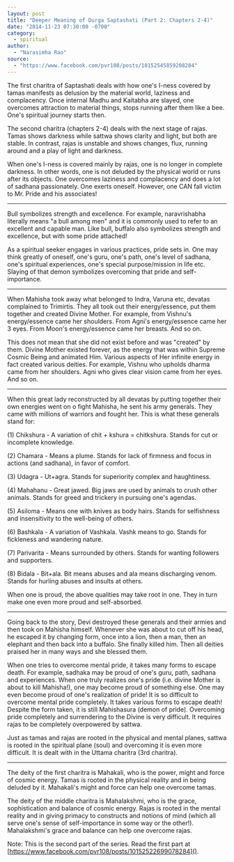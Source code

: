 ```yaml
---
layout: post
title: "Deeper Meaning of Durga Saptashati (Part 2: Chapters 2-4)"
date: "2014-11-23 07:30:00 -0700"
category:
  - spiritual
author:
  - "Narasimha Rao"
source:
  - "https://www.facebook.com/pvr108/posts/10152545859208284"
---
```


The first charitra of Saptashati deals with how one's I-ness covered by tamas manifests as delusion by the material world, laziness and complacency. Once internal Madhu and Kaitabha are slayed, one overcomes attraction to material things, stops running after them like a bee. One's spiritual journey starts then.

The second charitra (chapters 2-4) deals with the next stage of rajas. Tamas shows darkness while sattwa shows clarity and light, but both are stable. In contrast, rajas is unstable and shows changes, flux, running around and a play of light and darkness.

When one's I-ness is covered mainly by rajas, one is no longer in complete darkness. In other words, one is not deluded by the physical world or runs after its objects. One overcomes laziness and complacency and does a lot of sadhana passionately. One exerts oneself. However, one CAN fall victim to Mr. Pride and his associates!

* * *

Bull symbolizes strength and excellence. For example, naravrishabha literally means "a bull among men" and it is commonly used to refer to an excellent and capable man. Like bull, buffalo also symbolizes strength and excellence, but with some pride attached!

As a spiritual seeker engages in various practices, pride sets in. One may think greatly of oneself, one's guru, one's path, one's level of sadhana, one's spiritual experiences, one's special purpose/mission in life etc. Slaying of that demon symbolizes overcoming that pride and self-importance.

* * *

When Mahisha took away what belonged to Indra, Varuna etc, devatas complained to Trimirtis. They all took out their energy/essence, put them together and created Divine Mother. For example, from Vishnu's energy/essence came her shoulders. From Agni's energy/essence came her 3 eyes. From Moon's energy/essence came her breasts. And so on.

This does not mean that she did not exist before and was "created" by them. Divine Mother existed forever, as the energy that was within Supreme Cosmic Being and animated Him. Various aspects of Her infinite energy in fact created various deities. For example, Vishnu who upholds dharma came from her shoulders. Agni who gives clear vision came from her eyes. And so on.

* * *

When this great lady reconstructed by all devatas by putting together their own energies went on o fight Mahisha, he sent his army generals. They came with millions of warriors and fought her. This is what these generals stand for:

(1) Chikshura - A variation of chit + kshura = chitkshura. Stands for cut or incomplete knowledge.

(2) Chamara - Means a plume. Stands for lack of firmness and focus in actions (and sadhana), in favor of comfort.

(3) Udagra - Ut+agra. Stands for superiority complex and haughtiness.

(4) Mahahanu - Great jawed. Big jaws are used by animals to crush other animals. Stands for greed and trickery in pursuing one's agendas.

(5) Asiloma - Means one with knives as body hairs. Stands for selfishness and insensitivity to the well-being of others.

(6) Bashkala - A variation of Vashkala. Vashk means to go. Stands for fickleness and wandering nature.

(7) Parivarita - Means surrounded by others. Stands for wanting followers and supporters.

(8) Bidala - Bit+ala. Bit means abuses and ala means discharging venom. Stands for hurling abuses and insults at others.

When one is proud, the above qualities may take root in one. They in turn make one even more proud and self-absorbed.

* * *

Going back to the story, Devi destroyed these generals and their armies and then took on Mahisha himself. Whenever she was about to cut off his head, he escaped it by changing form, once into a lion, then a man, then an elephant and then back into a buffalo. She finally killed him. Then all deities praised her in many ways and she blessed them.

When one tries to overcome mental pride, it takes many forms to escape death. For example, sadhaka may be proud of one's guru, path, sadhana and experiences. When one truly realizes one's pride (i.e. divine Mother is about to kill Mahisha!), one may become proud of something else. One may even become proud of one's realization of pride! It is so difficult to overcome mental pride completely. It takes various forms to escape death! Despite the form taken, it is still Mahishasura (demon of pride). Overcoming pride completely and surrendering to the Divine is very difficult. It requires rajas to be completely overpowered by sattwa.

Just as tamas and rajas are rooted in the physical and mental planes, sattwa is rooted in the spiritual plane (soul) and overcoming it is even more difficult. It is dealt with in the Uttama charitra (3rd charitra).

* * *

The deity of the first charitra is Mahakali, who is the power, might and force of cosmic energy. Tamas is rooted in the physical reality and in being deluded by it. Mahakali's might and force can help one overcome tamas.

The deity of the middle charitra is Mahalakshmi, who is the grace, sophistication and balance of cosmic energy. Rajas is rooted in the mental reality and in giving primacy to constructs and notions of mind (which all serve one's sense of self-importance in some way or the other!). Mahalakshmi's grace and balance can help one overcome rajas.

Note: This is the second part of the series. Read the first part at [https://www.facebook.com/pvr108/posts/10152522699078284]().
